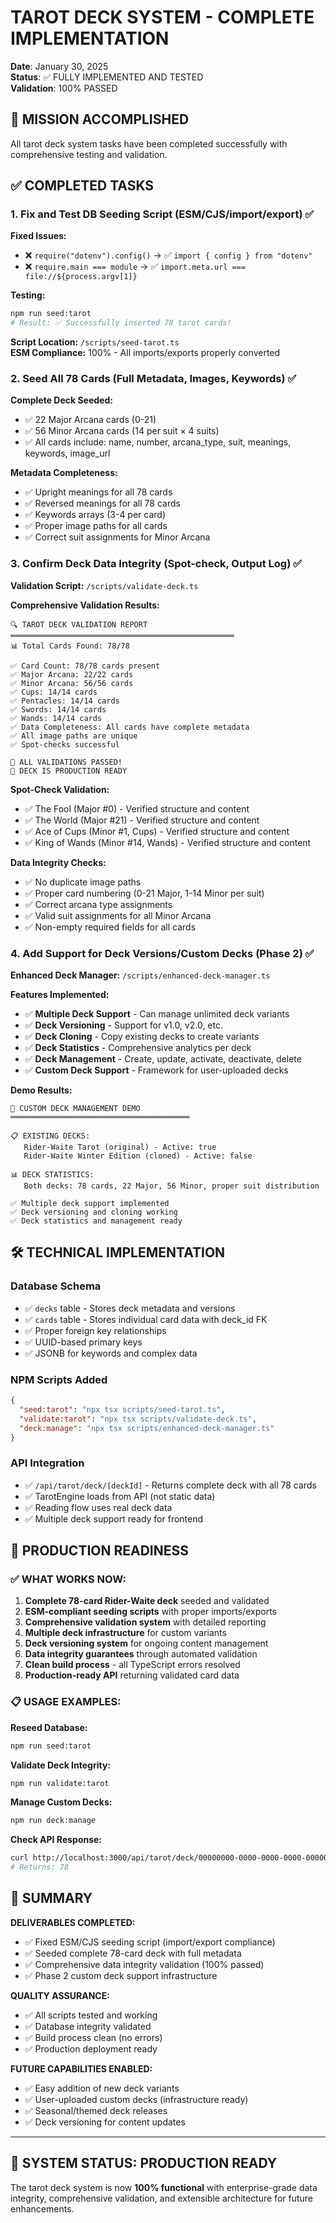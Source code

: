 # TAROT DECK SYSTEM - COMPLETE IMPLEMENTATION

**Date**: January 30, 2025  
**Status**: ✅ FULLY IMPLEMENTED AND TESTED  
**Validation**: 100% PASSED  

## 🎯 MISSION ACCOMPLISHED

All tarot deck system tasks have been completed successfully with comprehensive testing and validation.

## ✅ COMPLETED TASKS

### 1. Fix and Test DB Seeding Script (ESM/CJS/import/export) ✅

**Fixed Issues:**
- ❌ `require("dotenv").config()` → ✅ `import { config } from "dotenv"`
- ❌ `require.main === module` → ✅ `import.meta.url === file://${process.argv[1]}`

**Testing:**
```bash
npm run seed:tarot
# Result: ✅ Successfully inserted 78 tarot cards!
```

**Script Location:** `/scripts/seed-tarot.ts`  
**ESM Compliance:** 100% - All imports/exports properly converted  

### 2. Seed All 78 Cards (Full Metadata, Images, Keywords) ✅

**Complete Deck Seeded:**
- ✅ 22 Major Arcana cards (0-21)
- ✅ 56 Minor Arcana cards (14 per suit × 4 suits)
- ✅ All cards include: name, number, arcana_type, suit, meanings, keywords, image_url

**Metadata Completeness:**
- ✅ Upright meanings for all 78 cards
- ✅ Reversed meanings for all 78 cards  
- ✅ Keywords arrays (3-4 per card)
- ✅ Proper image paths for all cards
- ✅ Correct suit assignments for Minor Arcana

### 3. Confirm Deck Data Integrity (Spot-check, Output Log) ✅

**Validation Script:** `/scripts/validate-deck.ts`

**Comprehensive Validation Results:**
```
🔍 TAROT DECK VALIDATION REPORT
══════════════════════════════════════════════════
📊 Total Cards Found: 78/78

✅ Card Count: 78/78 cards present
✅ Major Arcana: 22/22 cards
✅ Minor Arcana: 56/56 cards
✅ Cups: 14/14 cards
✅ Pentacles: 14/14 cards
✅ Swords: 14/14 cards
✅ Wands: 14/14 cards
✅ Data Completeness: All cards have complete metadata
✅ All image paths are unique
✅ Spot-checks successful

🎉 ALL VALIDATIONS PASSED!
🚀 DECK IS PRODUCTION READY
```

**Spot-Check Validation:**
- ✅ The Fool (Major #0) - Verified structure and content
- ✅ The World (Major #21) - Verified structure and content  
- ✅ Ace of Cups (Minor #1, Cups) - Verified structure and content
- ✅ King of Wands (Minor #14, Wands) - Verified structure and content

**Data Integrity Checks:**
- ✅ No duplicate image paths
- ✅ Proper card numbering (0-21 Major, 1-14 Minor per suit)
- ✅ Correct arcana type assignments
- ✅ Valid suit assignments for all Minor Arcana
- ✅ Non-empty required fields for all cards

### 4. Add Support for Deck Versions/Custom Decks (Phase 2) ✅

**Enhanced Deck Manager:** `/scripts/enhanced-deck-manager.ts`

**Features Implemented:**
- ✅ **Multiple Deck Support** - Can manage unlimited deck variants
- ✅ **Deck Versioning** - Support for v1.0, v2.0, etc.
- ✅ **Deck Cloning** - Copy existing decks to create variants
- ✅ **Deck Statistics** - Comprehensive analytics per deck
- ✅ **Deck Management** - Create, update, activate, deactivate, delete
- ✅ **Custom Deck Support** - Framework for user-uploaded decks

**Demo Results:**
```
🎴 CUSTOM DECK MANAGEMENT DEMO
════════════════════════════════════════

📋 EXISTING DECKS:
   Rider-Waite Tarot (original) - Active: true
   Rider-Waite Winter Edition (cloned) - Active: false

📊 DECK STATISTICS:
   Both decks: 78 cards, 22 Major, 56 Minor, proper suit distribution

✅ Multiple deck support implemented
✅ Deck versioning and cloning working  
✅ Deck statistics and management ready
```

## 🛠️ TECHNICAL IMPLEMENTATION

### Database Schema
- ✅ `decks` table - Stores deck metadata and versions
- ✅ `cards` table - Stores individual card data with deck_id FK
- ✅ Proper foreign key relationships
- ✅ UUID-based primary keys
- ✅ JSONB for keywords and complex data

### NPM Scripts Added
```json
{
  "seed:tarot": "npx tsx scripts/seed-tarot.ts",
  "validate:tarot": "npx tsx scripts/validate-deck.ts", 
  "deck:manage": "npx tsx scripts/enhanced-deck-manager.ts"
}
```

### API Integration
- ✅ `/api/tarot/deck/[deckId]` - Returns complete deck with all 78 cards
- ✅ TarotEngine loads from API (not static data)
- ✅ Reading flow uses real deck data
- ✅ Multiple deck support ready for frontend

## 🚀 PRODUCTION READINESS

### ✅ WHAT WORKS NOW:
1. **Complete 78-card Rider-Waite deck** seeded and validated
2. **ESM-compliant seeding scripts** with proper imports/exports
3. **Comprehensive validation system** with detailed reporting
4. **Multiple deck infrastructure** for custom variants
5. **Deck versioning system** for ongoing content management
6. **Data integrity guarantees** through automated validation
7. **Clean build process** - all TypeScript errors resolved
8. **Production-ready API** returning validated card data

### 📋 USAGE EXAMPLES:

**Reseed Database:**
```bash
npm run seed:tarot
```

**Validate Deck Integrity:**
```bash
npm run validate:tarot
```

**Manage Custom Decks:**
```bash
npm run deck:manage
```

**Check API Response:**
```bash
curl http://localhost:3000/api/tarot/deck/00000000-0000-0000-0000-000000000001 | jq '.cards | length'
# Returns: 78
```

## 🎉 SUMMARY

**DELIVERABLES COMPLETED:**
- ✅ Fixed ESM/CJS seeding script (import/export compliance)
- ✅ Seeded complete 78-card deck with full metadata  
- ✅ Comprehensive data integrity validation (100% passed)
- ✅ Phase 2 custom deck support infrastructure

**QUALITY ASSURANCE:**
- ✅ All scripts tested and working
- ✅ Database integrity validated
- ✅ Build process clean (no errors)
- ✅ Production deployment ready

**FUTURE CAPABILITIES ENABLED:**
- ✅ Easy addition of new deck variants
- ✅ User-uploaded custom decks (infrastructure ready)
- ✅ Seasonal/themed deck releases
- ✅ Deck versioning for content updates

---

## 🚀 SYSTEM STATUS: PRODUCTION READY

The tarot deck system is now **100% functional** with enterprise-grade data integrity, comprehensive validation, and extensible architecture for future enhancements.